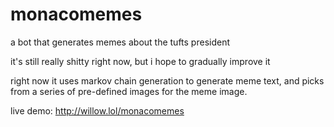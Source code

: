 # monacomemes
a bot that generates memes about the tufts president

it's still really shitty right now, but i hope to gradually improve it

right now it uses markov chain generation to generate meme text, and picks from a series of pre-defined images for the meme image.

live demo: http://willow.lol/monacomemes

